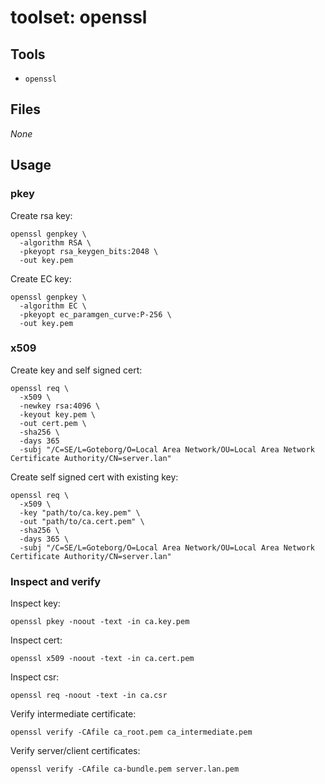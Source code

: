 # toolset: openssl

## Tools

* `openssl`

## Files

_None_

## Usage

### pkey

Create rsa key:

    openssl genpkey \
      -algorithm RSA \
      -pkeyopt rsa_keygen_bits:2048 \
      -out key.pem

Create EC key:

    openssl genpkey \
      -algorithm EC \
      -pkeyopt ec_paramgen_curve:P-256 \
      -out key.pem

### x509

Create key and self signed cert:

    openssl req \
      -x509 \
      -newkey rsa:4096 \
      -keyout key.pem \
      -out cert.pem \
      -sha256 \
      -days 365
      -subj "/C=SE/L=Goteborg/O=Local Area Network/OU=Local Area Network Certificate Authority/CN=server.lan"

Create self signed cert with existing key:

    openssl req \
      -x509 \
      -key "path/to/ca.key.pem" \
      -out "path/to/ca.cert.pem" \
      -sha256 \
      -days 365 \
      -subj "/C=SE/L=Goteborg/O=Local Area Network/OU=Local Area Network Certificate Authority/CN=server.lan"

### Inspect and verify

Inspect key:

    openssl pkey -noout -text -in ca.key.pem

Inspect cert:

    openssl x509 -noout -text -in ca.cert.pem

Inspect csr:

    openssl req -noout -text -in ca.csr

Verify intermediate certificate:

    openssl verify -CAfile ca_root.pem ca_intermediate.pem

Verify server/client certificates:

    openssl verify -CAfile ca-bundle.pem server.lan.pem
